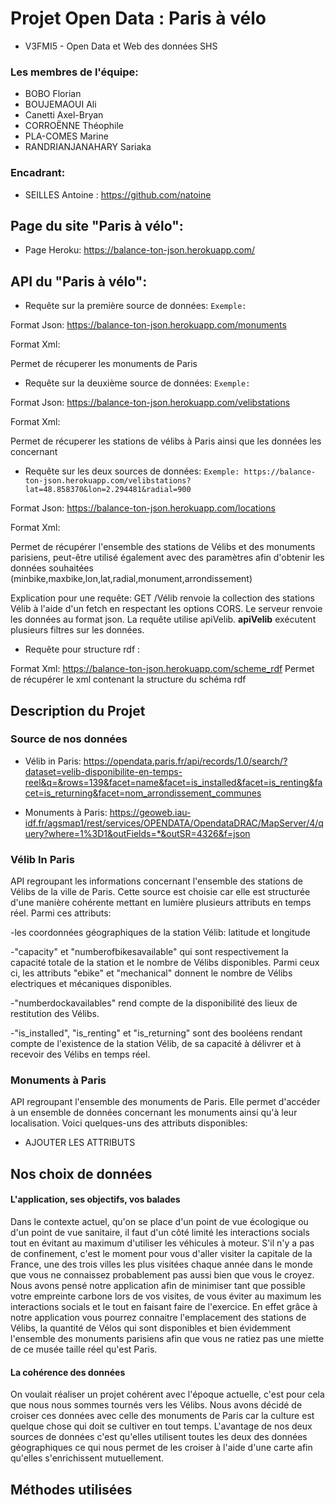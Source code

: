 # Projet Open Data : Paris à vélo

* V3FMI5 - Open Data et Web des données SHS

### Les membres de l'équipe:
- BOBO Florian
- BOUJEMAOUI Ali
- Canetti Axel-Bryan
- CORROËNNE Théophile
- PLA-COMES Marine
- RANDRIANJANAHARY Sariaka

### Encadrant:
- SEILLES Antoine : https://github.com/natoine


## Page du site "Paris à vélo":

* Page Heroku: https://balance-ton-json.herokuapp.com/

## API du "Paris à vélo":

* Requête sur la première source de données:
`Exemple: `

Format Json: https://balance-ton-json.herokuapp.com/monuments

Format Xml:

Permet de récuperer les monuments de Paris

* Requête sur la deuxième source de données:
`Exemple: `

Format Json: https://balance-ton-json.herokuapp.com/velibstations

Format Xml:

Permet de récuperer les stations de vélibs à Paris ainsi que les données les concernant

* Requête sur les deux sources de données:
`Exemple: https://balance-ton-json.herokuapp.com/velibstations?lat=48.858370&lon=2.294481&radial=900`

Format Json: https://balance-ton-json.herokuapp.com/locations

Format Xml:

Permet de récupérer l'ensemble des stations de Vélibs et des monuments parisiens, peut-être utilisé également avec des paramètres afin d'obtenir les données souhaitées (minbike,maxbike,lon,lat,radial,monument,arrondissement)

Explication pour une requête: GET /Vélib renvoie la collection des stations Vélib à l'aide d'un fetch en respectant les options CORS. Le serveur renvoie les données au format json. La requête utilise apiVelib. __apiVelib__ exécutent plusieurs filtres sur les données.


* Requête pour structure rdf :

Format Xml: https://balance-ton-json.herokuapp.com/scheme_rdf
Permet de récupérer le xml contenant la structure du schéma rdf 

## Description du Projet

### Source de nos données
* Vélib in Paris: https://opendata.paris.fr/api/records/1.0/search/?dataset=velib-disponibilite-en-temps-reel&q=&rows=139&facet=name&facet=is_installed&facet=is_renting&facet=is_returning&facet=nom_arrondissement_communes

* Monuments à Paris: https://geoweb.iau-idf.fr/agsmap1/rest/services/OPENDATA/OpendataDRAC/MapServer/4/query?where=1%3D1&outFields=*&outSR=4326&f=json

### Vélib In Paris

API regroupant les informations concernant l'ensemble des stations de Vélibs de la ville de Paris. Cette source est choisie car elle est structurée d'une manière cohérente mettant en lumière plusieurs attributs en temps réel. Parmi ces attributs: 

-les coordonnées géographiques de la station Vélib: latitude et longitude

-"capacity" et "numberofbikesavailable" qui sont respectivement la capacité totale de la station et le nombre de Vélibs disponibles. Parmi ceux ci, les attributs "ebike" et "mechanical" donnent le nombre de Vélibs electriques et mécaniques disponibles. 

-"numberdockavailables" rend compte de la disponibilité des lieux de restitution des Vélibs. 

-"is_installed", "is_renting" et "is_returning" sont des booléens rendant compte de l'existence de la station Vélib, de sa capacité à délivrer et à recevoir des Vélibs en temps réel. 

### Monuments à Paris

API regroupant l'ensemble des monuments de Paris. Elle permet d'accéder à un ensemble de données concernant les monuments ainsi qu'à leur localisation. Voici quelques-uns des attributs disponibles:

- AJOUTER LES ATTRIBUTS

## Nos choix de données

#### L'application, ses objectifs, vos balades

Dans le contexte actuel, qu'on se place d'un point de vue écologique ou d'un point de vue sanitaire, il faut d'un côté limité les interactions socials tout en évitant au maximum d'utiliser les véhicules à moteur. S'il n'y a pas de confinement, c'est le moment pour vous d'aller visiter la capitale de la France, une des trois villes les plus visitées chaque année dans le monde que vous ne connaissez probablement pas aussi bien que vous le croyez. Nous avons pensé notre application afin de minimiser tant que possible votre empreinte carbone lors de vos visites, de vous éviter au maximum les interactions socials et le tout en faisant faire de l'exercice. En effet grâce à notre application vous pourrez connaitre l'emplacement des stations de Vélibs, la quantité de Vélos qui sont disponibles et bien évidemment l'ensemble des monuments parisiens afin que vous ne ratiez pas une miette de ce musée taille réel qu'est Paris. 

#### La cohérence des données

On voulait réaliser un projet cohérent avec l'époque actuelle, c'est pour cela que nous nous sommes tournés vers les Vélibs. Nous avons décidé de croiser ces données avec celle des monuments de Paris car la culture est quelque chose qui doit se cultiver en tout temps. L'avantage de nos deux sources de données c'est qu'elles utilisent toutes les deux des données géographiques ce qui nous permet de les croiser à l'aide d'une carte afin qu'elles s'enrichissent mutuellement.

## Méthodes utilisées
